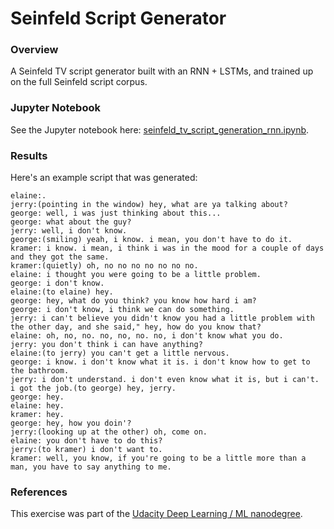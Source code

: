 # Seinfeld Script Generator

### Overview

A Seinfeld TV script generator built with an RNN + LSTMs, and trained up on the full Seinfeld script corpus.

### Jupyter Notebook

See the Jupyter notebook here: [seinfeld_tv_script_generation_rnn.ipynb](seinfeld_tv_script_generation_rnn.ipynb).

### Results

Here's an example script that was generated:

```
elaine:.
jerry:(pointing in the window) hey, what are ya talking about?
george: well, i was just thinking about this...
george: what about the guy?
jerry: well, i don't know.
george:(smiling) yeah, i know. i mean, you don't have to do it.
kramer: i know. i mean, i think i was in the mood for a couple of days and they got the same.
kramer:(quietly) oh, no no no no no no no.
elaine: i thought you were going to be a little problem.
george: i don't know.
elaine:(to elaine) hey.
george: hey, what do you think? you know how hard i am?
george: i don't know, i think we can do something.
jerry: i can't believe you didn't know you had a little problem with the other day, and she said," hey, how do you know that?
elaine: oh, no, no. no, no, no. no, i don't know what you do.
jerry: you don't think i can have anything?
elaine:(to jerry) you can't get a little nervous.
george: i know. i don't know what it is. i don't know how to get to the bathroom.
jerry: i don't understand. i don't even know what it is, but i can't. i got the job.(to george) hey, jerry.
george: hey.
elaine: hey.
kramer: hey.
george: hey, how you doin'?
jerry:(looking up at the other) oh, come on.
elaine: you don't have to do this?
jerry:(to kramer) i don't want to.
kramer: well, you know, if you're going to be a little more than a man, you have to say anything to me.
```

### References

This exercise was part of the [Udacity Deep Learning / ML nanodegree](https://www.udacity.com/course/deep-learning-nanodegree--nd101).
